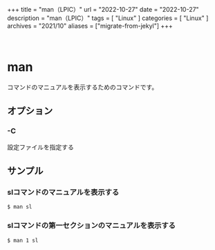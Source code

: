 +++
title = "man（LPIC）"
url = "2022-10-27"
date = "2022-10-27"
description = "man（LPIC）"
tags = [
  "Linux"
]
categories = [
  "Linux"
]
archives = "2021/10"
aliases = ["migrate-from-jekyl"]
+++

<br>

# man

コマンドのマニュアルを表示するためのコマンドです。


## オプション

### -C

設定ファイルを指定する


## サンプル

### slコマンドのマニュアルを表示する

```
$ man sl
```

### slコマンドの第一セクションのマニュアルを表示する

```
$ man 1 sl
```

